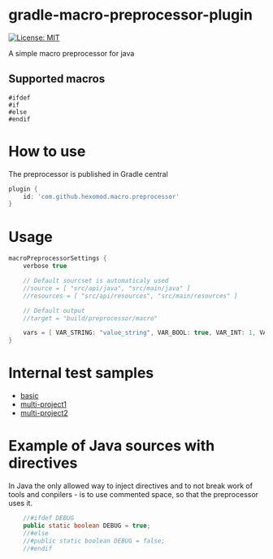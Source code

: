 # gradle-macro-preprocessor-plugin
[![License: MIT](https://img.shields.io/badge/License-MIT-brightgreen.svg?style=flat-square)](https://opensource.org/licenses/MIT)

A simple macro preprocessor for java

## Supported macros

`#ifdef`  
`#if`  
`#else`  
`#endif`  

# How to use

The preprocessor is published in Gradle central
```gradle
plugin {
    id: 'com.github.hexomod.macro.preprocessor'
}
```

# Usage

```gradle
macroPreprocessorSettings {
    verbose true

    // Default sourcset is automaticaly used
    //source = [ "src/api/java", "src/main/java" ]
    //resources = [ "src/api/resources", "src/main/resources" ]

    // Default output
    //target = "build/preprocessor/macro"

    vars = [ VAR_STRING: "value_string", VAR_BOOL: true, VAR_INT: 1, VAR_DOUBLE: 1.0, DEBUG: true]
}
```

# Internal test samples
- [basic](samples/basic)
- [multi-project1](samples/multi/projects/project1)
- [multi-project2](samples/multi/projects/project2)

# Example of Java sources with directives
In Java the only allowed way to inject directives and to not break work of tools and conpilers - is to use commented space, so that the preprocessor uses it.
```Java
    //#ifdef DEBUG
    public static boolean DEBUG = true; 
    //#else
    //#public static boolean DEBUG = false; 
    //#endif
```
